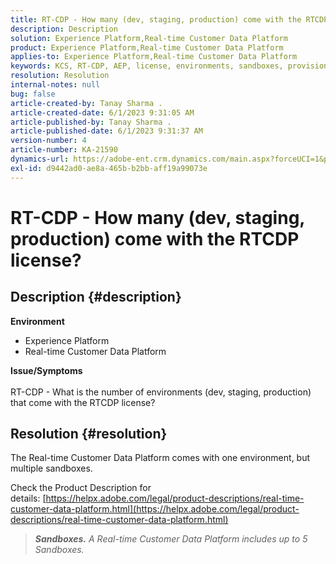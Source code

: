 ```yaml
---
title: RT-CDP - How many (dev, staging, production) come with the RTCDP license?
description: Description
solution: Experience Platform,Real-time Customer Data Platform
product: Experience Platform,Real-time Customer Data Platform
applies-to: Experience Platform,Real-time Customer Data Platform
keywords: KCS, RT-CDP, AEP, license, environments, sandboxes, provisioning
resolution: Resolution
internal-notes: null
bug: false
article-created-by: Tanay Sharma .
article-created-date: 6/1/2023 9:31:05 AM
article-published-by: Tanay Sharma .
article-published-date: 6/1/2023 9:31:37 AM
version-number: 4
article-number: KA-21590
dynamics-url: https://adobe-ent.crm.dynamics.com/main.aspx?forceUCI=1&pagetype=entityrecord&etn=knowledgearticle&id=c3353402-5f00-ee11-8f6e-6045bd0067ea
exl-id: d9442ad0-ae8a-465b-b2bb-aff19a99073e
---
```

# RT-CDP - How many (dev, staging, production) come with the RTCDP license?

## Description {#description}

<b>Environment</b>
- Experience Platform
- Real-time Customer Data Platform

<b>Issue/Symptoms</b><br><br>RT-CDP - What is the number of environments (dev, staging, production) that come with the RTCDP license?<br>

## Resolution {#resolution}


The Real-time Customer Data Platform comes with one environment, but multiple sandboxes.

Check the Product Description for details: [https://helpx.adobe.com/legal/product-descriptions/real-time-customer-data-platform.html](https://helpx.adobe.com/legal/product-descriptions/real-time-customer-data-platform.html)


> <b>*Sandboxes.</b> A Real-time Customer Data Platform includes up to 5 Sandboxes.*
